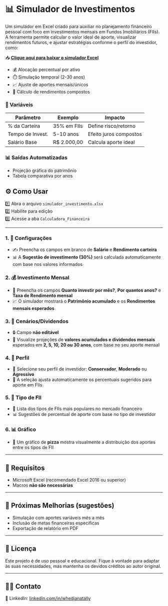 # 📊 Simulador de Investimentos


Um simulador em Excel criado para auxiliar no planejamento financeiro pessoal com foco em investimentos mensais em Fundos Imobiliários (FIIs). A ferramenta permite calcular o valor ideal de aporte, visualizar rendimentos futuros, e ajustar estratégias conforme o perfil do investidor, como:

📥 **[Clique aqui para baixar o simulador Excel](simulador_investimento.xlsx)**

- 💰 Alocação percentual por ativo
- ⏱️ Simulação temporal (2-30 anos)
- 📈 Ajuste de aportes mensais/únicos
- 🏦 Cálculo de rendimentos compostos


### 🎯 Variáveis
| Parâmetro         | Exemplo       | Impacto               |
|-------------------|---------------|-----------------------|
| % da Carteira     | 35% em FIIs   | Define risco/retorno  |
| Tempo de Invest.  | 5-10 anos     | Efeito juros compostos|
| Salário Base      | R$ 2.000,00   | Calcula aporte ideal  |


### 📊 Saídas Automatizadas
- Projeção gráfica do patrimônio
- Tabela comparativa por anos

## ⚙️ Como Usar

1️⃣ Abra o arquivo `simulador_investimento.xlsx`  
2️⃣ Habilite para edição  
3️⃣ Acesse a aba `Calculadora_Financeira`

---

### 1. 🔧 Configurações

- ✍️ Preencha os campos em branco de **Salário** e **Rendimento carteira**  
- 📊 A **Sugestão de investimento (30%)** será calculada automaticamente com base nos valores informados

### 2. 💰 Investimento Mensal

- 🧮 Preencha os campos **Quanto investir por mês?**, **Por quantos anos?** e **Taxa de Rendimento mensal**  
- 📈 O simulador mostrará o **Patrimônio acumulado** e os **Rendimentos mensais esperados**

### 3. 📅 Cenários/Dividendos

- 🔒 Campo **não editável**  
- 👀 Visualize projeções de **valores acumulados e dividendos mensais** esperados em **2, 5, 10, 20 ou 30 anos**, com base no seu aporte mensal

### 4. 👤 Perfil

- 🧠 Selecione seu perfil de investidor: **Conservador**, **Moderado** ou **Agressivo**  
- 🔄 A seleção ajusta automaticamente os percentuais sugeridos para aporte em FIIs

### 5. 🏢 Tipo de FII

- 📌 Lista dos tipos de FIIs mais populares no mercado financeiro  
- 📊 Sugestões de percentual de aporte com base no tipo de investidor

### 6. 📊 Gráfico

- 🥧 Um gráfico de **pizza** mostra visualmente a distribuição dos aportes entre os tipos de FII

---

## 📁 Requisitos

- Microsoft Excel (recomendado Excel 2016 ou superior)  
- Macros **não são necessárias**

---

## 🧩 Próximas Melhorias (sugestões)

- Simulação com aportes variáveis mês a mês  
- Inclusão de metas financeiras específicas  
- Exportação de relatório em PDF

---

## 📝 Licença

Este projeto é de uso pessoal e educacional. Fique à vontade para adaptar às suas necessidades, mas mantenha os devidos créditos ao autor original.

---

## 🙋‍♀️ Contato

🔗 LinkedIn: [linkedin.com/in/whedjanatally](https://www.linkedin.com/in/whedjanatally/)
